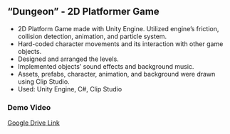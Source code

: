 ## “Dungeon” - 2D Platformer Game 
- 2D Platform Game made with Unity Engine. Utilized engine’s friction, collision detection, animation, and particle system. 
- Hard-coded character movements and its interaction with other game objects. 
- Designed and arranged the levels. 
- Implemented objects’ sound effects and background music. 
- Assets, prefabs, character, animation, and background were drawn using Clip Studio. 
- Used: Unity Engine, C#, Clip Studio 

### Demo Video 
[Google Drive Link](https://drive.google.com/drive/folders/1uEmvqDLMvZ_qovpSFyGliW93hc6m6XOl?usp=sharing)
